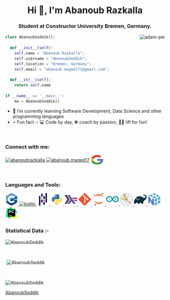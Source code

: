 <h1 align="center">Hi 👋, I'm Abanoub Razkalla</h1>
<h3 align="center">Student at Constructor University Bremen, Germany.</h3>

<p><img align="right" src="https://github.com/Adam-pw/Adam-pw/blob/main/animation_500_kxa883sd.gif" alt="adam-pw" /></p>


```python
class AbanoubSeddik():
    
  def __init__(self):
    self.name = "Abanoub Razkalla";
    self.username = "AbanoubSeddik";
    self.location = "Bremen, Germany";
    self.email = "abanoub.maged171@gmail.com";
  
  def __str__(self):
    return self.name

if __name__ == '__main__':
    me = AbanoubSeddik()
```



- 🌱 I’m currently learning Software Development, Data Science and other programming languages
- ⚡ Fun fact :- 💻 Code by day, ⚽ coach by passion, 🏋️‍♂️ lift for fun!

<br>

<h3 align="left">Connect with me:</h3>
<p align="left">
  <a href="https://www.linkedin.com/in/abanoubrazkalla" target="blank"><img align="center"
      src="https://raw.githubusercontent.com/rahuldkjain/github-profile-readme-generator/master/src/images/icons/Social/linked-in-alt.svg"
      alt="abanoubrazkalla" height="30" width="40" /></a>
  <a href="https://www.instagram.com/abanoub.maged17/" target="blank"><img align="center"
      src="https://raw.githubusercontent.com/rahuldkjain/github-profile-readme-generator/master/src/images/icons/Social/instagram.svg"
      alt="abanoub.maged17" height="30" width="40" /></a>
    <a href="abanoub.maged171@gmail.com/" target="blank"><img align="center"
      src="https://github.com/devicons/devicon/blob/master/icons/google/google-original.svg"
      alt="abanoub.maged17" height="30" width="40" /></a>
</p>

<br>

<h3 align="left">Languages and Tools:</h3>
<p align="left">  <a href="https://www.w3schools.com/cpp/" target="_blank" rel="noreferrer">
    <img src="https://raw.githubusercontent.com/devicons/devicon/master/icons/cplusplus/cplusplus-original.svg"
      alt="cplusplus" width="40" height="40" /> </a> <a href="https://kotlinlang.org" target="_blank" rel="noreferrer">
    <img src="https://www.vectorlogo.zone/logos/kotlinlang/kotlinlang-icon.svg" alt="kotlin" width="40" height="40" />
  </a> <a href="https://pandas.pydata.org/" target="_blank" rel="noreferrer">
    <img
      src="https://raw.githubusercontent.com/devicons/devicon/2ae2a900d2f041da66e950e4d48052658d850630/icons/pandas/pandas-original.svg"
      alt="pandas" width="40" height="40" /> </a> <a href="https://www.python.org" target="_blank" rel="noreferrer"> <img
      src="https://raw.githubusercontent.com/devicons/devicon/master/icons/python/python-original.svg" alt="python"
      width="40" height="40" /> </a> <a href="https://www.haskell.org" target="_blank" rel="noreferrer"> <img
      src="https://github.com/devicons/devicon/blob/master/icons/haskell/haskell-original.svg" alt="haskell"
      width="40" height="40" /> </a> <a href="https://git-scm.com" target="_blank" rel="noreferrer"> <img
      src="https://github.com/devicons/devicon/blob/master/icons/git/git-original.svg" alt="git"
      width="40" height="40" /> </a> <a href="https://jupyter.org" target="_blank" rel="noreferrer"> <img
      src="https://github.com/devicons/devicon/blob/master/icons/jupyter/jupyter-original.svg" alt="Jupyter"
      width="40" height="40" /> </a> <a href="https://www.arduino.cc" target="_blank" rel="noreferrer"> <img
      src="https://github.com/devicons/devicon/blob/master/icons/arduino/arduino-original.svg" alt="Arduino"
      width="40" height="40" /> </a> <a href="https://matplotlib.org" target="_blank" rel="noreferrer"> <img
      src="https://github.com/devicons/devicon/blob/master/icons/matplotlib/matplotlib-original.svg" alt="matplotlib"
      width="40" height="40" /> </a> <a href="https://gradle.org" target="_blank" rel="noreferrer"> <img
      src="https://github.com/devicons/devicon/blob/master/icons/gradle/gradle-original.svg" alt="gradle"
      width="40" height="40" /> </a> <a href="https://numpy.org" target="_blank" rel="noreferrer"> <img
      src="https://github.com/devicons/devicon/blob/master/icons/numpy/numpy-original.svg" alt="numpy"
      width="40" height="40" /> </a> <a href="https://www.jetbrains.com/pycharm/" target="_blank" rel="noreferrer"> <img
      src="https://github.com/devicons/devicon/blob/master/icons/pycharm/pycharm-original.svg" alt="pycharm"
      width="40" height="40" /> </a>
<br>


<h3>Statistical Data :-</h3>
<p><img align="center"
    src="https://github-readme-stats.vercel.app/api/top-langs?username=AbanoubSeddik&show_icons=true&locale=en&bg_color=0d1117&text_color=ffffff&layout=compact"
    alt="AbanoubSeddik" 
    bg_color=#808080/></p>

<br>

<p>&nbsp;<img align="center" src="https://github-readme-stats.vercel.app/api?username=AbanoubSeddik&show_icons=true&locale=en&bg_color=0d1117&text_color=ffffff&repo=convoychat"
    alt="AbanoubSeddik" /></p>

<br>

<p><img align="center" src="https://github-readme-streak-stats.herokuapp.com/?user=AbanoubSeddik&theme=dark&background=0d1117&date_format=M%20j%5B%2C%20Y%5D" alt="AbanoubSeddik" /></p>

[AbanoubSeddik](https://github.com/AbanoubSeddik)
